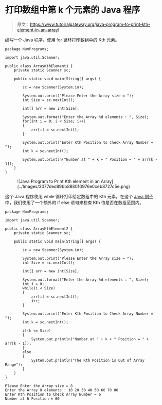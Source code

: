 # 打印数组中第 k 个元素的 Java 程序

> 原文：<https://www.tutorialgateway.org/java-program-to-print-kth-element-in-an-array/>

编写一个 Java 程序，使用 for 循环打印数组中的 Kth 元素。

```
package NumPrograms;

import java.util.Scanner;

public class ArrayKthElement1 {
	private static Scanner sc;

	public static void main(String[] args) {

		sc = new Scanner(System.in);

		System.out.print("Please Enter the Array size = ");
		int Size = sc.nextInt();

		int[] arr = new int[Size];

		System.out.format("Enter the Array %d elements : ", Size);
		for(int i = 0; i < Size; i++) 
		{
			arr[i] = sc.nextInt();
		}

		System.out.print("Enter Kth Position to Check Array Number = ");
		int k = sc.nextInt();

		System.out.println("Number at " + k + " Position = " + arr[k - 1]);
	}
}
```

<figure class="wp-block-image size-large">![Java Program to Print Kth element in an Array](../Images/3077ded89bb888010976e0ceb8727c5e.png)</figure>

这个 Java 程序使用 while 循环打印给定数组中的 Kth 元素。在这个 [Java 例子](https://www.tutorialgateway.org/learn-java-programs/)中，我们使用了一个额外的 if else 语句来检查 Kth 值是否在数组范围内。

```
package NumPrograms;

import java.util.Scanner;

public class ArrayKthElement2 {
	private static Scanner sc;

	public static void main(String[] args) {

		sc = new Scanner(System.in);

		System.out.print("Please Enter the Array size = ");
		int Size = sc.nextInt();

		int[] arr = new int[Size];

		System.out.format("Enter the Array %d elements : ", Size);
		int i = 0; 
		while(i < Size) 
		{
			arr[i] = sc.nextInt();
			i++;
		}

		System.out.print("Enter Kth Position to Check Array Number = ");
		int k = sc.nextInt();

		if(k <= Size)
		{
			System.out.println("Number at " + k + " Position = " + arr[k - 1]);
		}
		else
		{
			System.out.println("The Kth Position is Out of Array Range");
		}
	}
}
```

```
Please Enter the Array size = 8
Enter the Array 8 elements : 10 20 30 40 50 60 70 80
Enter Kth Position to Check Array Number = 6
Number at 6 Position = 60
```
